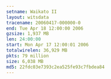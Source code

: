 ```yaml
---
setname: Waikato II
layout: witsdata
tracename: 20060417-000000-0
end: Tue Apr 18 12:00:00 2006
gzsize: 1,937 MB
len: 24:00:00
start: Mon Apr 17 12:00:01 2006
totalwirelen: 36,929 MB
pkts: 79 million
size: 6,038 MB
md5: 22fdc03e7393c2ea525fe93c7fbdea84
---
```

